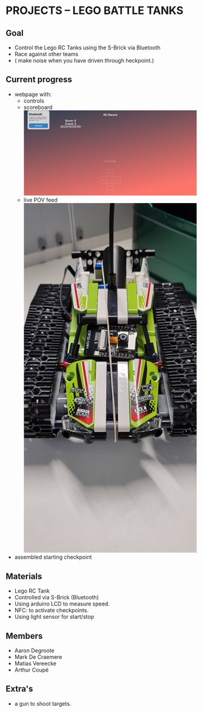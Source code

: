 # PROJECTS – LEGO BATTLE TANKS

## Goal

- Control the Lego RC Tanks using the S-Brick via Bluetooth
- Race against other teams
- ( make noise when you have driven through heckpoint.)

## Current progress

- webpage with:
  - controls
  - scoreboard
![screenshot website](./img/website.png)
  - live POV feed 
![picture of racecar](./img/front_facing_cam.jpg)
- assembled starting checkpoint


## Materials

- Lego RC Tank
- Controlled via S-Brick (Bluetooth)
- Using arduino LCD to measure speed.
- NFC: to activate checkpoints.
- Using light sensor for start/stop

## Members

- Aaron Degroote
- Mark De Craemere
- Matias Vereecke
- Arthur Coupé

## Extra's

- a gun to shoot targets.
